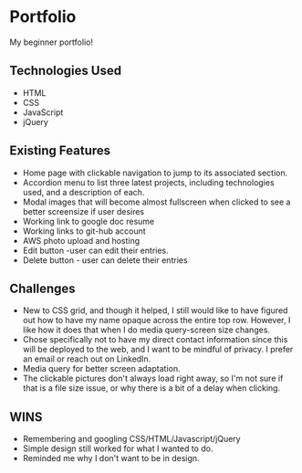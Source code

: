
# Portfolio

My beginner portfolio!

## Technologies Used

* HTML
* CSS
* JavaScript
* jQuery



## Existing Features


* Home page with clickable navigation to jump to its associated section. 
* Accordion menu to list three latest projects, including technologies used, and a description of each.
* Modal images that will become almost fullscreen when clicked to see a better screensize if user desires
* Working link to google doc resume
* Working links to git-hub account
* AWS photo upload and hosting
* Edit button -user can edit their entries.
* Delete button - user can delete their entries


## Challenges

* New to CSS grid, and though it helped, I still would like to have figured out how to have my name opaque across the entire top row. However, I like how it does that when I do media query-screen size changes. 
* Chose specifically not to have my direct contact information since this will be deployed to the web, and I want to be mindful of privacy. I prefer an email or reach out on LinkedIn. 
* Media query for better screen adaptation.
* The clickable pictures don't always load right away, so I'm not sure if that is a file size issue, or why there is a bit of a delay when clicking.

## WINS

* Remembering and googling CSS/HTML/Javascript/jQuery
* Simple design still worked for what I wanted to do. 
* Reminded me why I don't want to be in design.

